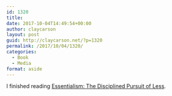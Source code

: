 ```yaml
---
id: 1320
title: 
date: 2017-10-04T14:49:54+00:00
author: claycarson
layout: post
guid: http://claycarson.net/?p=1320
permalink: /2017/10/04/1320/
categories:
  - Book
  - Media
format: aside
---
```

I finished reading  [Essentialism: The Disciplined Pursuit of Less](https://www.amazon.com/dp/B00G1J1D28/ref=dp-kindle-redirect?_encoding=UTF8&btkr=1).